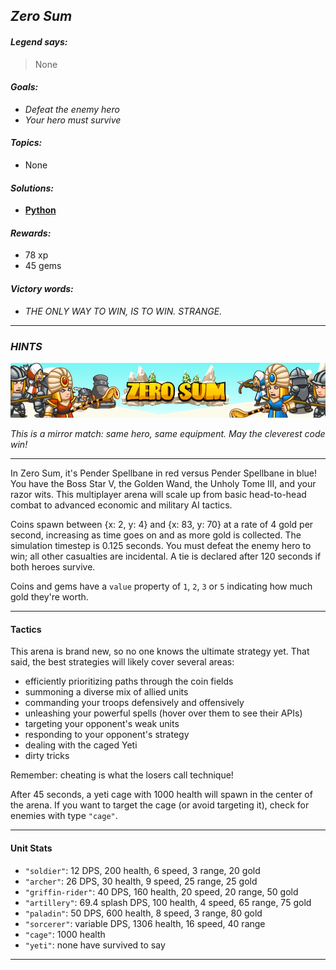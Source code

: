 ## _Zero Sum_

#### _Legend says:_
> None

#### _Goals:_
+ _Defeat the enemy hero_
+ _Your hero must survive_

#### _Topics:_
+ None

#### _Solutions:_
+ **[Python](zero_sum.py)**

#### _Rewards:_
+ 78 xp
+ 45 gems

#### _Victory words:_
+ _THE ONLY WAY TO WIN, IS TO WIN. STRANGE._

___

### _HINTS_

![](img/rounds.png)

_This is a mirror match: same hero, same equipment. May the cleverest code win!_


___

In Zero Sum, it's Pender Spellbane in red versus Pender Spellbane in blue! You have the Boss Star V, the Golden Wand, the Unholy Tome III, and your razor wits. This multiplayer arena will scale up from basic head-to-head combat to advanced economic and military AI tactics.

Coins spawn between {x: 2, y: 4} and {x: 83, y: 70} at a rate of 4 gold per second, increasing as time goes on and as more gold is collected. The simulation timestep is 0.125 seconds. You must defeat the enemy hero to win; all other casualties are incidental. A tie is declared after 120 seconds if both heroes survive.

Coins and gems have a `value` property of `1`, `2`, `3` or `5` indicating how much gold they're worth.

___

#### Tactics

This arena is brand new, so no one knows the ultimate strategy yet. That said, the best strategies will likely cover several areas:

+ efficiently prioritizing paths through the coin fields
+ summoning a diverse mix of allied units
+ commanding your troops defensively and offensively
+ unleashing your powerful spells (hover over them to see their APIs)
+ targeting your opponent's weak units
+ responding to your opponent's strategy
+ dealing with the caged Yeti
+ dirty tricks

Remember: cheating is what the losers call technique!

After 45 seconds, a yeti cage with 1000 health will spawn in the center of the arena. If you want to target the cage (or avoid targeting it), check for enemies with type `"cage"`.

___

#### Unit Stats

+ `"soldier"`: 12 DPS, 200 health, 6 speed, 3 range, 20 gold
+ `"archer"`: 26 DPS, 30 health, 9 speed, 25 range, 25 gold
+ `"griffin-rider"`: 40 DPS, 160 health, 20 speed, 20 range, 50 gold
+ `"artillery"`: 69.4 splash DPS, 100 health, 4 speed, 65 range, 75 gold
+ `"paladin"`: 50 DPS, 600 health, 8 speed, 3 range, 80 gold
+ `"sorcerer"`: variable DPS, 1306 health, 16 speed, 40 range
+ `"cage"`: 1000 health
+ `"yeti"`: none have survived to say

___
